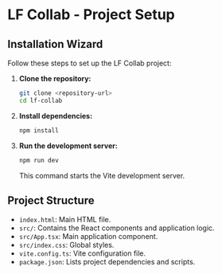 # LF Collab - Project Setup

## Installation Wizard

Follow these steps to set up the LF Collab project:

1.  **Clone the repository:**

    ```bash
    git clone <repository-url>
    cd lf-collab
    ```

2.  **Install dependencies:**

    ```bash
    npm install
    ```

3.  **Run the development server:**

    ```bash
    npm run dev
    ```

    This command starts the Vite development server.

## Project Structure

*   `index.html`: Main HTML file.
*   `src/`: Contains the React components and application logic.
*   `src/App.tsx`: Main application component.
*   `src/index.css`: Global styles.
*   `vite.config.ts`: Vite configuration file.
*   `package.json`: Lists project dependencies and scripts.
